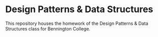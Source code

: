 # Design Patterns & Data Structures
This repository houses the homework of the Design Patterns &amp; Data Structures class for Bennington College.
